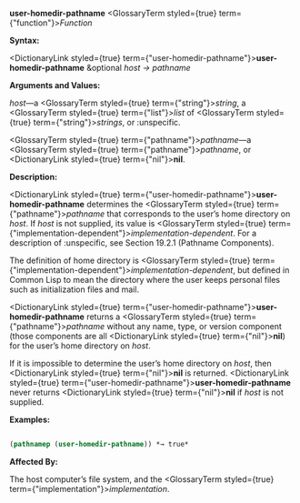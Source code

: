 **user-homedir-pathname** <GlossaryTerm styled={true} term={"function"}><i>Function</i></GlossaryTerm> 



**Syntax:** 



<DictionaryLink styled={true} term={"user-homedir-pathname"}><b>user-homedir-pathname</b></DictionaryLink> &amp;optional *host → pathname* 



**Arguments and Values:** 



*host*—a <GlossaryTerm styled={true} term={"string"}><i>string</i></GlossaryTerm>, a <GlossaryTerm styled={true} term={"list"}><i>list</i></GlossaryTerm> of <GlossaryTerm styled={true} term={"string"}><i>strings</i></GlossaryTerm>, or :unspecific. 



<GlossaryTerm styled={true} term={"pathname"}><i>pathname</i></GlossaryTerm>—a <GlossaryTerm styled={true} term={"pathname"}><i>pathname</i></GlossaryTerm>, or <DictionaryLink styled={true} term={"nil"}><b>nil</b></DictionaryLink>. 



**Description:** 



<DictionaryLink styled={true} term={"user-homedir-pathname"}><b>user-homedir-pathname</b></DictionaryLink> determines the <GlossaryTerm styled={true} term={"pathname"}><i>pathname</i></GlossaryTerm> that corresponds to the user’s home directory on *host*. If *host* is not supplied, its value is <GlossaryTerm styled={true} term={"implementation-dependent"}><i>implementation-dependent</i></GlossaryTerm>. For a description of :unspecific, see Section 19.2.1 (Pathname Components). 



The definition of home directory is <GlossaryTerm styled={true} term={"implementation-dependent"}><i>implementation-dependent</i></GlossaryTerm>, but defined in Common Lisp to mean the directory where the user keeps personal files such as initialization files and mail. 



<DictionaryLink styled={true} term={"user-homedir-pathname"}><b>user-homedir-pathname</b></DictionaryLink> returns a <GlossaryTerm styled={true} term={"pathname"}><i>pathname</i></GlossaryTerm> without any name, type, or version component (those components are all <DictionaryLink styled={true} term={"nil"}><b>nil</b></DictionaryLink>) for the user’s home directory on *host*. 



If it is impossible to determine the user’s home directory on *host*, then <DictionaryLink styled={true} term={"nil"}><b>nil</b></DictionaryLink> is returned. <DictionaryLink styled={true} term={"user-homedir-pathname"}><b>user-homedir-pathname</b></DictionaryLink> never returns <DictionaryLink styled={true} term={"nil"}><b>nil</b></DictionaryLink> if *host* is not supplied. 



**Examples:**
```lisp

(pathnamep (user-homedir-pathname)) *→ true* 

```
**Affected By:** 



The host computer’s file system, and the <GlossaryTerm styled={true} term={"implementation"}><i>implementation</i></GlossaryTerm>. 





